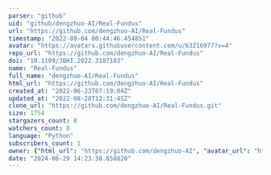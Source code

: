 ```yaml
---
parser: "github"
uid: "github/dengzhuo-AI/Real-Fundus"
url: "https://github.com/dengzhuo-AI/Real-Fundus"
timestamp: "2022-09-04 00:44:46.454851"
avatar: "https://avatars.githubusercontent.com/u/63216977?v=4"
repo_url: "https://github.com/dengzhuo-AI/Real-Fundus"
doi: "10.1109/JBHI.2022.3187103"
name: "Real-Fundus"
full_name: "dengzhuo-AI/Real-Fundus"
html_url: "https://github.com/dengzhuo-AI/Real-Fundus"
created_at: "2022-06-23T07:19:04Z"
updated_at: "2022-08-28T12:31:45Z"
clone_url: "https://github.com/dengzhuo-AI/Real-Fundus.git"
size: 1754
stargazers_count: 8
watchers_count: 8
language: "Python"
subscribers_count: 1
owner: {"html_url": "https://github.com/dengzhuo-AI", "avatar_url": "https://avatars.githubusercontent.com/u/63216977?v=4", "login": "dengzhuo-AI", "type": "User"}
date: "2024-06-29 14:23:38.658820"
---
```

